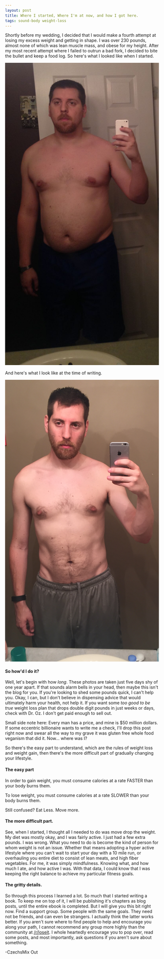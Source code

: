 ```yaml
---
layout: post
title: Where I started, Where I'm at now, and how I got here.
tags: sound-body weight-loss
---
```


Shortly before my wedding, I decided that I would make a fourth attempt at losing my excess weight and getting in shape. I was over 230 pounds, almost none of which was lean muscle mass, and obese for my height. After my most recent attempt where I failed to outrun a bad fork, I decided to bite the bullet and keep a food log. So here's what I looked like when I started.

![Before Photo][before]

And here's what I look like at the time of writing.

![Current Photo][current]

#### So how'd I do it?

Well, let's begin with how *long*. These photos are taken just five days shy of one year apart. If that sounds alarm bells in your head, then maybe this isn't the blog for you. If you're looking to shed some pounds quick, I can't help you. Okay, I can, but I don't believe in dispensing advice that would ultimately harm your health, not help it. If you want some *too good to be true* weight loss plan that drops double digit pounds in just weeks or days, check with Dr. Oz. I don't get paid enough to sell out.

Small side note here: Every man has a price, and mine is $50 million dollars. If some eccentric billionaire wants to write me a check, I'll drop this post right now and swear all the way to my grave it was gluten free whole food veganism that did it. Now... where was I?

So there's the easy part to understand, which are the rules of weight loss and weight gain, then there's the more difficult part of gradually changing your lifestyle.

#### The easy part

In order to gain weight, you must consume calories at a rate FASTER than your body burns them.

To lose weight, you must consume calories at a rate SLOWER than your body burns them.

Still confused? Eat Less. Move more.

#### The more difficult part.

See, when I started, I thought all I needed to do was move drop the weight. My diet was mostly okay, and I was fairly active. I just had a few extra pounds. I was wrong. What you need to do is become the kind of person for whom weight is not an issue. Whether that means adopting a hyper active lifestyle where you can't wait to start your day with a 10 mile run, or overhauling you entire diet to consist of lean meats, and high fiber vegetables. For me, it was simply mindfulness. Knowing what, and how much I ate, and how active I was. With that data, I could know that I was keeping the right balance to achieve my particular fitness goals.

#### The gritty details.

So through this process I learned a lot. So much that I started writing a book. To keep me on top of it, I will be publishing it's chapters as blog posts, until the entire ebook is completed. But I will give you this bit right now. Find a support group. Some people with the same goals. They need not be friends, and can even be strangers. I actually think the latter works better. If you aren't sure where to find people to help and encourage you along your path, I cannot recommend any group more highly than the community at [/r/loseit](https://www.reddit.com/r/loseit). I whole heartedly encourage you to pop over, read some posts, and most importantly, ask questions if you aren't sure about something.

  -CzechsMix Out

[before]: /img/2016/6/14/before.png "Before Photo"
[current]: /img/2016/6/14/current.png "Current Photo"
